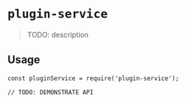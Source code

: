 # `plugin-service`

> TODO: description

## Usage

```
const pluginService = require('plugin-service');

// TODO: DEMONSTRATE API
```
